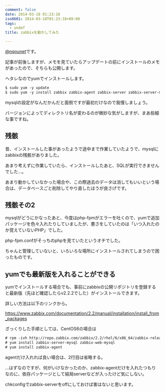 ```yaml
---
comment: false
date: 2014-03-18 01:23:18
iso8601: 2014-03-18T01:23:18+09:00
tags:
  - undef
title: zabbixを動かしてみた

---
```


<p><a href="https://twitter.com/nqounet">@nqounet</a>です。</p>

<p>記事が前後しますが、メモを見ていたらアップデートの前にインストールのメモがあったので、そちらも公開します。</p>



<p>ヘタレなのでyumでインストールします。</p>

```default
$ sudo yum -y update
$ sudo yum -y install zabbix zabbix-agent zabbix-server zabbix-server-mysql zabbix-web zabbix-web-mysql
```

<p>mysqlの設定がなんだかんだと面倒ですが最初だけなので我慢しましょう。</p>

<p>バージョンによってディレクトリ名が変わるのが微妙な気がしますが、まあ些細な事ですね。</p>

<h2>残骸</h2>

<p>昔、インストールした事があったようで途中まで作業していたようで、mysqlにzabbixの残骸がありました。</p>

<p>あまり考えずに作業していたら、インストールしたあと、SQLが実行できませんでした…。</p>

<p>あまり動かしていなかった場合や、この際過去のデータは消してもいいという場合は、データベースごと削除してやり直したほうが良さげです。</p>

<h2>残骸その2</h2>

<p>mysqlがどうにかなったあと、今度はphp-fpmがエラーを吐くので、yumで追加パッケージを色々入れたりしていましたが、悪さをしていたのは「いつ入れたのか覚えていないPHP」でした。</p>

<p>php-fpm.confがそっちのphpを見ていたというオチでした。</p>

<p>ちゃんと管理していないと、いろいろな場所にインストールされてしまうので困ったものです。</p>

<h2>yumでも最新版を入れることができる</h2>

<p>yumでインストールする場合でも、事前にzabbixの公開リポジトリを登録すると最新版（先ほど確認したらv2.2.2でした）がインストールできます。</p>

<p>詳しい方法は以下のリンクから。</p>

<p><a href="https://www.zabbix.com/documentation/2.2/manual/installation/install_from_packages">https://www.zabbix.com/documentation/2.2/manual/installation/install_from_packages</a></p>

<p>ざっくりした手順としては、CentOS6の場合は</p>

```default
# rpm -ivh http://repo.zabbix.com/zabbix/2.2/rhel/6/x86_64/zabbix-release-2.2-1.el6.noarch.rpm
# yum install zabbix-server-mysql zabbix-web-mysql
# yum install zabbix-agent
```

<p>agentだけ入れれば良い場合は、2行目は省略する。</p>

<p>…はずなのですが、何がいけなかったのか、zabbix-agentだけを入れたつもりなのに、依存パッケージとして結局serverなどが入ったけど気にしない。</p>

<p>chkconfigでzabbix-serverをoffにしておけば害はないと思います。</p>
    	